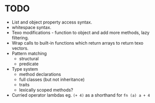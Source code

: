 TODO
====

 - List and object property access syntax.
 - whitespace syntax.
 - Texo modifications - function to object and add more methods, lazy filtering.
 - Wrap calls to built-in functions which return arrays to return texo vectors.
 - Pattern matching
 	- structural
 	- predicate
 - Type system
 	- method declarations
 	- full classes (but not inheritance)
 	- traits
 	- lexically scoped methods?
 - Curried operator lambdas eg. `(+ 4)` as a shorthand for `fn (a) a + 4`